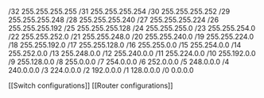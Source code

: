 
/32 255.255.255.255 
/31 255.255.255.254 
/30 255.255.255.252 
/29 255.255.255.248 
/28 255.255.255.240 
/27 255.255.255.224 
/26 255.255.255.192 
/25 255.255.255.128 
/24 255.255.255.0 
/23 255.255.254.0 
/22 255.255.252.0 
/21 255.255.248.0 
/20 255.255.240.0 
/19 255.255.224.0 
/18 255.255.192.0 
/17 255.255.128.0 
/16 255.255.0.0 
/15 255.254.0.0 
/14 255.252.0.0 
/13 255.248.0.0 
/12 255.240.0.0 
/11 255.224.0.0 
/10 255.192.0.0 
/9 255.128.0.0 
/8 255.0.0.0
/7 254.0.0.0 
/6 252.0.0.0 
/5 248.0.0.0 
/4 240.0.0.0 
/3 224.0.0.0 
/2 192.0.0.0 
/1 128.0.0.0 
/0 0.0.0.0 

[[Switch configurations]]
[[Router configurations]]

